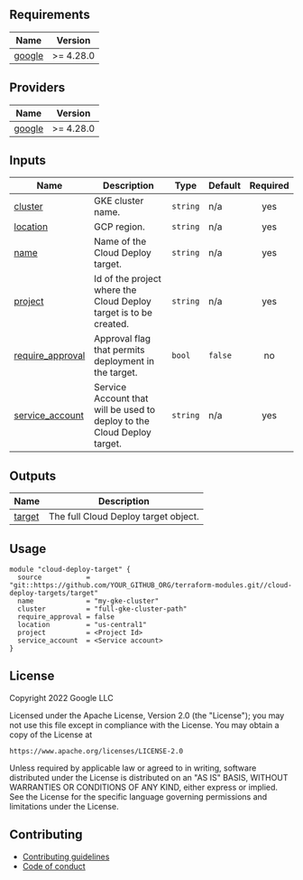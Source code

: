 <!-- BEGIN_TF_DOCS -->
## Requirements

| Name | Version |
|------|---------|
| <a name="requirement_google"></a> [google](#requirement\_google) | >= 4.28.0 |

## Providers

| Name | Version |
|------|---------|
| <a name="provider_google"></a> [google](#provider\_google) | >= 4.28.0 |


## Inputs

| Name | Description                                                             | Type | Default | Required |
|------|-------------------------------------------------------------------------|------|---------|:--------:|
| <a name="input_cluster"></a> [cluster](#input\_cluster) | GKE cluster name.                                                       | `string` | n/a | yes |
| <a name="input_location"></a> [location](#input\_location) | GCP region.                                                             | `string` | n/a | yes |
| <a name="input_name"></a> [name](#input\_name) | Name of the Cloud Deploy target.                                        | `string` | n/a | yes |
| <a name="input_project"></a> [project](#input\_project) | Id of the project where the Cloud Deploy target is to be created.       | `string` | n/a | yes |
| <a name="input_require_approval"></a> [require\_approval](#input\_require\_approval) | Approval flag that permits deployment in the target.                    | `bool` | `false` | no |
| <a name="input_service_account"></a> [service\_account](#input\_service\_account) | Service Account that will be used to deploy to the Cloud Deploy target. | `string` | n/a | yes |

## Outputs

| Name | Description |
|------|-------------|
| <a name="output_target"></a> [target](#output\_target) | The full Cloud Deploy target object. |

## Usage

```hcl
module "cloud-deploy-target" {
  source           = "git::https://github.com/YOUR_GITHUB_ORG/terraform-modules.git//cloud-deploy-targets/target"
  name             = "my-gke-cluster"
  cluster          = "full-gke-cluster-path"
  require_approval = false
  location         = "us-central1"
  project          = <Project Id>
  service_account  = <Service account>
}
```

## License

Copyright 2022 Google LLC

Licensed under the Apache License, Version 2.0 (the "License");
you may not use this file except in compliance with the License.
You may obtain a copy of the License at

    https://www.apache.org/licenses/LICENSE-2.0

Unless required by applicable law or agreed to in writing, software
distributed under the License is distributed on an "AS IS" BASIS,
WITHOUT WARRANTIES OR CONDITIONS OF ANY KIND, either express or implied.
See the License for the specific language governing permissions and
limitations under the License.

## Contributing

*   [Contributing guidelines][contributing-guidelines]
*   [Code of conduct][code-of-conduct]

<!-- LINKS: https://www.markdownguide.org/basic-syntax/#reference-style-links -->

[contributing-guidelines]: CONTRIBUTING.md
[code-of-conduct]: code-of-conduct.md
<!-- END_TF_DOCS -->

